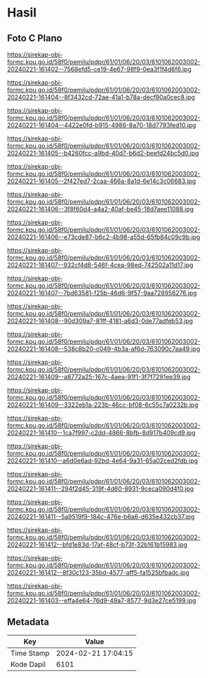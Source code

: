 # Hasil

## Foto C Plano

https://sirekap-obj-formc.kpu.go.id/58f0/pemilu/pdpr/61/01/06/20/03/6101062003002-20240221-161402--7568efd5-ce19-4e67-98f9-0ea3f1f4d6f6.jpg

https://sirekap-obj-formc.kpu.go.id/58f0/pemilu/pdpr/61/01/06/20/03/6101062003002-20240221-161404--8f3432cd-72ae-41a1-b78a-decf90a0cec8.jpg

https://sirekap-obj-formc.kpu.go.id/58f0/pemilu/pdpr/61/01/06/20/03/6101062003002-20240221-161404--4422e0fd-b915-4986-8a70-18d7793fed10.jpg

https://sirekap-obj-formc.kpu.go.id/58f0/pemilu/pdpr/61/01/06/20/03/6101062003002-20240221-161405--b4260fcc-a9bd-40d7-b6d2-beefd24bc5d0.jpg

https://sirekap-obj-formc.kpu.go.id/58f0/pemilu/pdpr/61/01/06/20/03/6101062003002-20240221-161405--2f427ed7-2caa-466a-8a1d-6e14c3c06683.jpg

https://sirekap-obj-formc.kpu.go.id/58f0/pemilu/pdpr/61/01/06/20/03/6101062003002-20240221-161406--3f8f60d4-a4a2-40af-be45-18d7aee11088.jpg

https://sirekap-obj-formc.kpu.go.id/58f0/pemilu/pdpr/61/01/06/20/03/6101062003002-20240221-161406--e73cde87-b6c2-4b98-a55d-65fb84c09c9b.jpg

https://sirekap-obj-formc.kpu.go.id/58f0/pemilu/pdpr/61/01/06/20/03/6101062003002-20240221-161407--932cf4d8-546f-4cea-98ed-742502a11d17.jpg

https://sirekap-obj-formc.kpu.go.id/58f0/pemilu/pdpr/61/01/06/20/03/6101062003002-20240221-161407--7bd63581-f25b-46d6-9f57-9aa728956276.jpg

https://sirekap-obj-formc.kpu.go.id/58f0/pemilu/pdpr/61/01/06/20/03/6101062003002-20240221-161408--90d309a7-81ff-4181-a6d3-0de77adfeb53.jpg

https://sirekap-obj-formc.kpu.go.id/58f0/pemilu/pdpr/61/01/06/20/03/6101062003002-20240221-161408--538c8b20-c049-4b3a-af6d-763090c7aa49.jpg

https://sirekap-obj-formc.kpu.go.id/58f0/pemilu/pdpr/61/01/06/20/03/6101062003002-20240221-161409--a8772a25-167c-4aea-91f1-3f7f7291ee39.jpg

https://sirekap-obj-formc.kpu.go.id/58f0/pemilu/pdpr/61/01/06/20/03/6101062003002-20240221-161409--3322eb1a-223b-46cc-bf08-6c55c7a0232b.jpg

https://sirekap-obj-formc.kpu.go.id/58f0/pemilu/pdpr/61/01/06/20/03/6101062003002-20240221-161410--1ca7f997-c2dd-4866-8bfb-8d917b409cd9.jpg

https://sirekap-obj-formc.kpu.go.id/58f0/pemilu/pdpr/61/01/06/20/03/6101062003002-20240221-161410--a6d0e6ad-92bd-4e64-9a31-65a02ced2fdb.jpg

https://sirekap-obj-formc.kpu.go.id/58f0/pemilu/pdpr/61/01/06/20/03/6101062003002-20240221-161411--294f2d45-319f-4d60-8931-9ceca090d4f0.jpg

https://sirekap-obj-formc.kpu.go.id/58f0/pemilu/pdpr/61/01/06/20/03/6101062003002-20240221-161411--5a9519f9-184c-476e-b6a6-d635e432cb37.jpg

https://sirekap-obj-formc.kpu.go.id/58f0/pemilu/pdpr/61/01/06/20/03/6101062003002-20240221-161412--bfd1e83d-17af-48cf-b73f-32b161b15983.jpg

https://sirekap-obj-formc.kpu.go.id/58f0/pemilu/pdpr/61/01/06/20/03/6101062003002-20240221-161412--8f30c123-35bd-4577-aff5-fa1525bfbadc.jpg

https://sirekap-obj-formc.kpu.go.id/58f0/pemilu/pdpr/61/01/06/20/03/6101062003002-20240221-161403--effa4e64-76d9-49a7-8577-9d3e27ce5199.jpg


## Metadata

| Key        | Value               |
| ---------- | ------------------- |
| Time Stamp | 2024-02-21 17:04:15 |
| Kode Dapil | 6101                |



